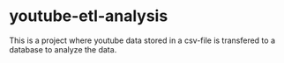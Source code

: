 # youtube-etl-analysis

This is a project where youtube data stored in a csv-file is transfered to
a database to analyze the data.